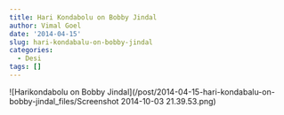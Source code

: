 ```yaml
---
title: Hari Kondabolu on Bobby Jindal
author: Vimal Goel
date: '2014-04-15'
slug: hari-kondabalu-on-bobby-jindal
categories:
  - Desi
tags: []
---
```

![Harikondabolu on Bobby Jindal](/post/2014-04-15-hari-kondabalu-on-bobby-jindal_files/Screenshot 2014-10-03 21.39.53.png)